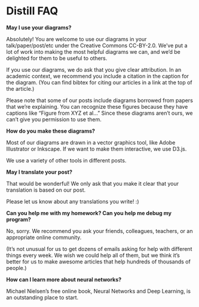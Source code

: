 Distill FAQ
======================================

**May I use your diagrams?**

Absolutely! You are welcome to use our diagrams in your talk/paper/post/etc under the Creative Commons CC-BY-2.0. We’ve put a lot of work into making the most helpful diagrams we can, and we’d be delighted for them to be useful to others.

If you use our diagrams, we do ask that you give clear attribution. In an academic context, we recommend you include a citation in the caption for the diagram. (You can find bibtex for citing our articles in a link at the top of the article.)

Please note that some of our posts include diagrams borrowed from papers that we’re explaining. You can recognize these figures because they have captions like “Figure from XYZ et al…” Since these diagrams aren’t ours, we can’t give you permission to use them.

**How do you make these diagrams?**

Most of our diagrams are drawn in a vector graphics tool, like Adobe Illustrator or Inkscape. If we want to make them interactive, we use D3.js.

We use a variety of other tools in different posts.

**May I translate your post?**

That would be wonderful! We only ask that you make it clear that your translation is based on our post.

Please let us know about any translations you write! :)

**Can you help me with my homework? Can you help me debug my program?**

No, sorry. We recommend you ask your friends, colleagues, teachers, or an appropriate online community. 

(It’s not unusual for us to get dozens of emails asking for help with different things every week. We wish we could help all of them, but we think it’s better for us to make awesome articles that help hundreds of thousands of people.)

**How can I learn more about neural networks?**

Michael Nielsen’s free online book, Neural Networks and Deep Learning, is an outstanding place to start. 
